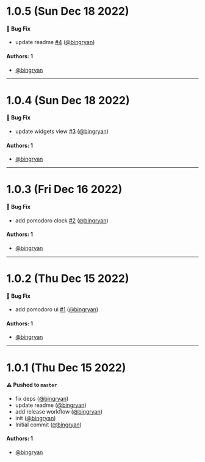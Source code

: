 # 1.0.5 (Sun Dec 18 2022)

#### 🐛 Bug Fix

- update readme [#4](https://github.com/bingryan/obsidian-widgets-plugin/pull/4) ([@bingryan](https://github.com/bingryan))

#### Authors: 1

- [@bingryan](https://github.com/bingryan)

---

# 1.0.4 (Sun Dec 18 2022)

#### 🐛 Bug Fix

- update widgets view [#3](https://github.com/bingryan/obsidian-widgets-plugin/pull/3) ([@bingryan](https://github.com/bingryan))

#### Authors: 1

- [@bingryan](https://github.com/bingryan)

---

# 1.0.3 (Fri Dec 16 2022)

#### 🐛 Bug Fix

- add pomodoro clock [#2](https://github.com/bingryan/obsidian-widgets-plugin/pull/2) ([@bingryan](https://github.com/bingryan))

#### Authors: 1

- [@bingryan](https://github.com/bingryan)

---

# 1.0.2 (Thu Dec 15 2022)

#### 🐛 Bug Fix

- add pomodoro ui [#1](https://github.com/bingryan/obsidian-widgets-plugin/pull/1) ([@bingryan](https://github.com/bingryan))

#### Authors: 1

- [@bingryan](https://github.com/bingryan)

---

# 1.0.1 (Thu Dec 15 2022)

#### ⚠️ Pushed to `master`

- fix deps ([@bingryan](https://github.com/bingryan))
- update readme ([@bingryan](https://github.com/bingryan))
- add release workflow ([@bingryan](https://github.com/bingryan))
- init ([@bingryan](https://github.com/bingryan))
- Initial commit ([@bingryan](https://github.com/bingryan))

#### Authors: 1

- [@bingryan](https://github.com/bingryan)
